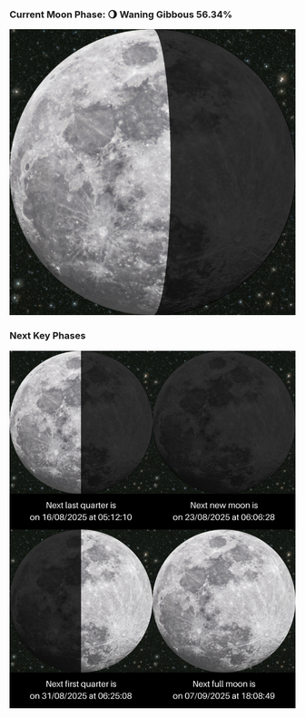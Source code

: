 ### Current Moon Phase: 🌖 Waning Gibbous 56.34%
![Moon Phase](moonphase.png)
### Next Key Phases
![Gallery](gallery.png)